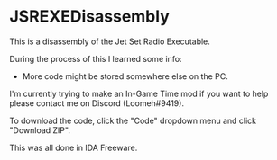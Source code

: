 # JSREXEDisassembly
This is a disassembly of the Jet Set Radio Executable.

During the process of this I learned some info:
- More code might be stored somewhere else on the PC.


I'm currently trying to make an In-Game Time mod if you want to help please contact me on Discord (Loomeh#9419).


To download the code, click the "Code" dropdown menu and click "Download ZIP".


This was all done in IDA Freeware.
